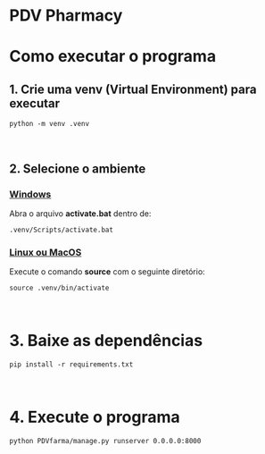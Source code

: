 # PDV Pharmacy

# Como executar o programa

## 1. Crie uma venv (Virtual Environment) para executar

```
python -m venv .venv
```

<br>

## 2. Selecione o ambiente


###  <ins>Windows</ins>

Abra o arquivo **activate.bat** dentro de:

```
.venv/Scripts/activate.bat
```

### <ins>Linux ou MacOS</ins>

Execute o comando **source** com o seguinte diretório:

```
source .venv/bin/activate
```

<br>


# 3. Baixe as dependências

```
pip install -r requirements.txt
```

<br>


# 4. Execute o programa

```
python PDVfarma/manage.py runserver 0.0.0.0:8000
```